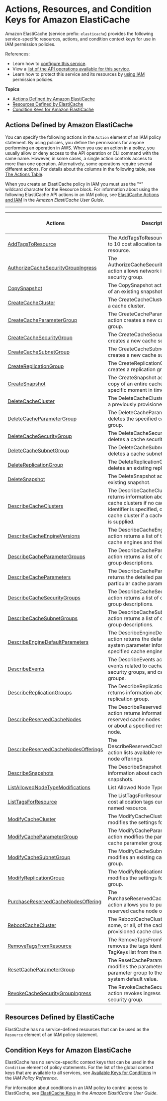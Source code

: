 # Actions, Resources, and Condition Keys for Amazon ElastiCache<a name="list_amazonelasticache"></a>

Amazon ElastiCache \(service prefix: `elasticache`\) provides the following service\-specific resources, actions, and condition context keys for use in IAM permission policies\.

References:
+ Learn how to [configure this service](http://docs.aws.amazon.com/AmazonElastiCache/latest/UserGuide/)\.
+ View a [list of the API operations available for this service](http://docs.aws.amazon.com/AmazonElastiCache/latest/APIReference/)\.
+ Learn how to protect this service and its resources by [using IAM](http://docs.aws.amazon.com/AmazonElastiCache/latest/UserGuide/IAM.html) permission policies\.

**Topics**
+ [Actions Defined by Amazon ElastiCache](#amazonelasticache-actions-as-permissions)
+ [Resources Defined by ElastiCache](#amazonelasticache-resources-for-iam-policies)
+ [Condition Keys for Amazon ElastiCache](#amazonelasticache-policy-keys)

## Actions Defined by Amazon ElastiCache<a name="amazonelasticache-actions-as-permissions"></a>

You can specify the following actions in the `Action` element of an IAM policy statement\. By using policies, you define the permissions for anyone performing an operation in AWS\. When you use an action in a policy, you usually allow or deny access to the API operation or CLI command with the same name\. However, in some cases, a single action controls access to more than one operation\. Alternatively, some operations require several different actions\. For details about the columns in the following table, see [The Actions Table](reference_policies_actions-resources-contextkeys.md#actions_table)\.

When you create an ElastiCache policy in IAM you must use the "\*" wildcard character for the Resource block\. For information about using the following ElastiCache API actions in an IAM policy, see [ElastiCache Actions and IAM](http://docs.aws.amazon.com/AmazonElastiCache/latest/UserGuide/UsingIAM.html#UsingIAM.ElastiCacheActions) in the *Amazon ElastiCache User Guide*\.


****  

| Actions | Description | Access Level | Resource Types \(\*required\) | Condition Keys | Dependent Actions | 
| --- | --- | --- | --- | --- | --- | 
| [AddTagsToResource](http://docs.aws.amazon.com/AmazonElastiCache/latest/APIReference/API_AddTagsToResource.html) | The AddTagsToResource action adds up to 10 cost allocation tags to the named resource\. | Tagging |  |  |  | 
| [AuthorizeCacheSecurityGroupIngress](http://docs.aws.amazon.com/AmazonElastiCache/latest/APIReference/API_AuthorizeCacheSecurityGroupIngress.html) | The AuthorizeCacheSecurityGroupIngress action allows network ingress to a cache security group\. | Write |  |  |  | 
| [CopySnapshot](http://docs.aws.amazon.com/AmazonElastiCache/latest/APIReference/API_CopySnapshot.html) | The CopySnapshot action makes a copy of an existing snapshot\. | Write |  |  |  | 
| [CreateCacheCluster](http://docs.aws.amazon.com/AmazonElastiCache/latest/APIReference/API_CreateCacheCluster.html) | The CreateCacheCluster action creates a cache cluster\. | Write |  |  |  | 
| [CreateCacheParameterGroup](http://docs.aws.amazon.com/AmazonElastiCache/latest/APIReference/API_CreateCacheParameterGroup.html) | The CreateCacheParameterGroup action creates a new cache parameter group\. | Write |  |  |  | 
| [CreateCacheSecurityGroup](http://docs.aws.amazon.com/AmazonElastiCache/latest/APIReference/API_CreateCacheSecurityGroup.html) | The CreateCacheSecurityGroup action creates a new cache security group\.  | Write |  |  |  | 
| [CreateCacheSubnetGroup](http://docs.aws.amazon.com/AmazonElastiCache/latest/APIReference/API_CreateCacheSubnetGroup.html) | The CreateCacheSubnetGroup action creates a new cache subnet group\. | Write |  |  |  | 
| [CreateReplicationGroup](http://docs.aws.amazon.com/AmazonElastiCache/latest/APIReference/API_CreateReplicationGroup.html) | The CreateReplicationGroup action creates a replication group\. | Write |  |  |  | 
| [CreateSnapshot](http://docs.aws.amazon.com/AmazonElastiCache/latest/APIReference/API_CreateSnapshot.html) | The CreateSnapshot action creates a copy of an entire cache cluster at a specific moment in time\. | Write |  |  |  | 
| [DeleteCacheCluster](http://docs.aws.amazon.com/AmazonElastiCache/latest/APIReference/API_DeleteCacheCluster.html) | The DeleteCacheCluster action deletes a previously provisioned cache cluster\. | Write |  |  |  | 
| [DeleteCacheParameterGroup](http://docs.aws.amazon.com/AmazonElastiCache/latest/APIReference/API_DeleteCacheParameterGroup.html) | The DeleteCacheParameterGroup action deletes the specified cache parameter group\. | Write |  |  |  | 
| [DeleteCacheSecurityGroup](http://docs.aws.amazon.com/AmazonElastiCache/latest/APIReference/API_DeleteCacheSecurityGroup.html) | The DeleteCacheSecurityGroup action deletes a cache security group\. | Write |  |  |  | 
| [DeleteCacheSubnetGroup](http://docs.aws.amazon.com/AmazonElastiCache/latest/APIReference/API_DeleteCacheSubnetGroup.html) | The DeleteCacheSubnetGroup action deletes a cache subnet group\. | Write |  |  |  | 
| [DeleteReplicationGroup](http://docs.aws.amazon.com/AmazonElastiCache/latest/APIReference/API_DeleteReplicationGroup.html) | The DeleteReplicationGroup action deletes an existing replication group\. | Write |  |  |  | 
| [DeleteSnapshot](http://docs.aws.amazon.com/AmazonElastiCache/latest/APIReference/API_DeleteSnapshot.html) | The DeleteSnapshot action deletes an existing snapshot\. | Write |  |  |  | 
| [DescribeCacheClusters](http://docs.aws.amazon.com/AmazonElastiCache/latest/APIReference/API_DescribeCacheClusters.html) | The DescribeCacheClusters action returns information about all provisioned cache clusters if no cache cluster identifier is specified, or about a specific cache cluster if a cache cluster identifier is supplied\. | List |  |  |  | 
| [DescribeCacheEngineVersions](http://docs.aws.amazon.com/AmazonElastiCache/latest/APIReference/API_DescribeCacheEngineVersions.html) | The DescribeCacheEngineVersions action returns a list of the available cache engines and their versions\. | List |  |  |  | 
| [DescribeCacheParameterGroups](http://docs.aws.amazon.com/AmazonElastiCache/latest/APIReference/API_DescribeCacheParameterGroups.html) | The DescribeCacheParameterGroups action returns a list of cache parameter group descriptions\. | List |  |  |  | 
| [DescribeCacheParameters](http://docs.aws.amazon.com/AmazonElastiCache/latest/APIReference/API_DescribeCacheParameters.html) | The DescribeCacheParameters action returns the detailed parameter list for a particular cache parameter group\. | List |  |  |  | 
| [DescribeCacheSecurityGroups](http://docs.aws.amazon.com/AmazonElastiCache/latest/APIReference/API_DescribeCacheSecurityGroups.html) | The DescribeCacheSecurityGroups action returns a list of cache security group descriptions\. | List |  |  |  | 
| [DescribeCacheSubnetGroups](http://docs.aws.amazon.com/AmazonElastiCache/latest/APIReference/API_DescribeCacheSubnetGroups.html) | The DescribeCacheSubnetGroups action returns a list of cache subnet group descriptions\. | List |  |  |  | 
| [DescribeEngineDefaultParameters](http://docs.aws.amazon.com/AmazonElastiCache/latest/APIReference/API_DescribeEngineDefaultParameters.html) | The DescribeEngineDefaultParameters action returns the default engine and system parameter information for the specified cache engine\. | List |  |  |  | 
| [DescribeEvents](http://docs.aws.amazon.com/AmazonElastiCache/latest/APIReference/API_DescribeEvents.html) | The DescribeEvents action returns events related to cache clusters, cache security groups, and cache parameter groups\. | List |  |  |  | 
| [DescribeReplicationGroups](http://docs.aws.amazon.com/AmazonElastiCache/latest/APIReference/API_DescribeReplicationGroups.html) | The DescribeReplicationGroups action returns information about a particular replication group\. | List |  |  |  | 
| [DescribeReservedCacheNodes](http://docs.aws.amazon.com/AmazonElastiCache/latest/APIReference/API_DescribeReservedCacheNodes.html) | The DescribeReservedCacheNodes action returns information about reserved cache nodes for this account, or about a specified reserved cache node\. | List |  |  |  | 
| [DescribeReservedCacheNodesOfferings](http://docs.aws.amazon.com/AmazonElastiCache/latest/APIReference/API_DescribeReservedCacheNodesOfferings.html) | The DescribeReservedCacheNodesOfferings action lists available reserved cache node offerings\. | List |  |  |  | 
| [DescribeSnapshots](http://docs.aws.amazon.com/AmazonElastiCache/latest/APIReference/API_DescribeSnapshots.html) | The DescribeSnapshots action returns information about cache cluster snapshots\. | List |  |  |  | 
| [ListAllowedNodeTypeModifications](http://docs.aws.amazon.com/AmazonElastiCache/latest/APIReference/API_ListAllowedNodeTypeModifications.html) | List Allowed Node Type Modifications | List |  |  |  | 
| [ListTagsForResource](http://docs.aws.amazon.com/AmazonElastiCache/latest/APIReference/API_ListTagsForResource.html) | The ListTagsForResource action lists all cost allocation tags currently on the named resource\. | Read |  |  |  | 
| [ModifyCacheCluster](http://docs.aws.amazon.com/AmazonElastiCache/latest/APIReference/API_ModifyCacheCluster.html) | The ModifyCacheCluster action modifies the settings for a cache cluster\. | Write |  |  |  | 
| [ModifyCacheParameterGroup](http://docs.aws.amazon.com/AmazonElastiCache/latest/APIReference/API_ModifyCacheParameterGroup.html) | The ModifyCacheParameterGroup action modifies the parameters of a cache parameter group\. | Write |  |  |  | 
| [ModifyCacheSubnetGroup](http://docs.aws.amazon.com/AmazonElastiCache/latest/APIReference/API_ModifyCacheSubnetGroup.html) | The ModifyCacheSubnetGroup action modifies an existing cache subnet group\. | Write |  |  |  | 
| [ModifyReplicationGroup](http://docs.aws.amazon.com/AmazonElastiCache/latest/APIReference/API_ModifyReplicationGroup.html) | The ModifyReplicationGroup action modifies the settings for a replication group\. | Write |  |  |  | 
| [PurchaseReservedCacheNodesOffering](http://docs.aws.amazon.com/AmazonElastiCache/latest/APIReference/API_PurchaseReservedCacheNodesOffering.html) | The PurchaseReservedCacheNodesOffering action allows you to purchase a reserved cache node offering\. | Write |  |  |  | 
| [RebootCacheCluster](http://docs.aws.amazon.com/AmazonElastiCache/latest/APIReference/API_RebootCacheCluster.html) | The RebootCacheCluster action reboots some, or all, of the cache nodes within a provisioned cache cluster\. | Write |  |  |  | 
| [RemoveTagsFromResource](http://docs.aws.amazon.com/AmazonElastiCache/latest/APIReference/API_RemoveTagsFromResource.html) | The RemoveTagsFromResource action removes the tags identified by the TagKeys list from the named resource\. | Tagging |  |  |  | 
| [ResetCacheParameterGroup](http://docs.aws.amazon.com/AmazonElastiCache/latest/APIReference/API_ResetCacheParameterGroup.html) | The ResetCacheParameterGroup action modifies the parameters of a cache parameter group to the engine or system default value\. | Write |  |  |  | 
| [RevokeCacheSecurityGroupIngress](http://docs.aws.amazon.com/AmazonElastiCache/latest/APIReference/API_RevokeCacheSecurityGroupIngress.html) | The RevokeCacheSecurityGroupIngress action revokes ingress from a cache security group\. | Write |  |  |  | 

## Resources Defined by ElastiCache<a name="amazonelasticache-resources-for-iam-policies"></a>

ElastiCache has no service\-defined resources that can be used as the `Resource` element of an IAM policy statement\.

## Condition Keys for Amazon ElastiCache<a name="amazonelasticache-policy-keys"></a>

ElastiCache has no service\-specific context keys that can be used in the `Condition` element of policy statements\. For the list of the global context keys that are available to all services, see [Available Keys for Conditions](http://docs.aws.amazon.com/IAM/latest/UserGuide/reference_policies_condition-keys.html#AvailableKeys) in the *IAM Policy Reference*\.

For information about conditions in an IAM policy to control access to ElastiCache, see [ElastiCache Keys](http://docs.aws.amazon.com/AmazonElastiCache/latest/UserGuide/UsingIAM.html#UsingIAM.Keys) in the *Amazon ElastiCache User Guide*\.